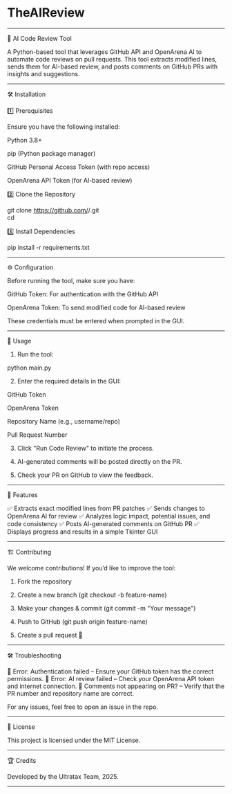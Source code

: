 # TheAIReview

---

🚀 AI Code Review Tool

A Python-based tool that leverages GitHub API and OpenArena AI to automate code reviews on pull requests. This tool extracts modified lines, sends them for AI-based review, and posts comments on GitHub PRs with insights and suggestions.


---

🛠 Installation

1️⃣ Prerequisites

Ensure you have the following installed:

Python 3.8+

pip (Python package manager)

GitHub Personal Access Token (with repo access)

OpenArena API Token (for AI-based review)


2️⃣ Clone the Repository

git clone https://github.com/<your-username>/<your-repo>.git  
cd <your-repo>

3️⃣ Install Dependencies

pip install -r requirements.txt


---

⚙️ Configuration

Before running the tool, make sure you have:

GitHub Token: For authentication with the GitHub API

OpenArena Token: To send modified code for AI-based review


These credentials must be entered when prompted in the GUI.


---

🚀 Usage

1. Run the tool:

python main.py


2. Enter the required details in the GUI:

GitHub Token

OpenArena Token

Repository Name (e.g., username/repo)

Pull Request Number



3. Click "Run Code Review" to initiate the process.


4. AI-generated comments will be posted directly on the PR.


5. Check your PR on GitHub to view the feedback.




---

📌 Features

✅ Extracts exact modified lines from PR patches
✅ Sends changes to OpenArena AI for review
✅ Analyzes logic impact, potential issues, and code consistency
✅ Posts AI-generated comments on GitHub PR
✅ Displays progress and results in a simple Tkinter GUI


---

🏗️ Contributing

We welcome contributions! If you’d like to improve the tool:

1. Fork the repository


2. Create a new branch (git checkout -b feature-name)


3. Make your changes & commit (git commit -m "Your message")


4. Push to GitHub (git push origin feature-name)


5. Create a pull request 🚀




---

🛠 Troubleshooting

🔹 Error: Authentication failed – Ensure your GitHub token has the correct permissions.
🔹 Error: AI review failed – Check your OpenArena API token and internet connection.
🔹 Comments not appearing on PR? – Verify that the PR number and repository name are correct.

For any issues, feel free to open an issue in the repo.


---

📜 License

This project is licensed under the MIT License.


---

🏆 Credits

Developed by the Ultratax Team, 2025.


---
